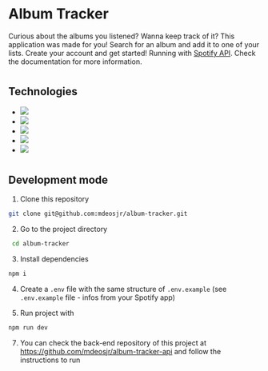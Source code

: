 # Album Tracker

Curious about the albums you listened? Wanna keep track of it?
This application was made for you! Search for an album and add it to one of your lists.
Create your account and get started!
Running with <a href='https://developer.spotify.com/' target='_blank'>Spotify API</a>. Check the documentation for more information.

#

## Technologies

- <img src="https://img.shields.io/badge/React-61DAFB?style=plastic&logo=React&logoColor=white">
- <img src="https://img.shields.io/badge/TypeScript-3178C6?style=plastic&logo=TypeScript&logoColor=white">
- <img src="https://img.shields.io/badge/styledcomponents-DB7093?style=plastic&logo=styled-components&logoColor=white">
- <img src="https://img.shields.io/badge/Material UI-007FFF?style=plastic&logo=MUI&logoColor=white">
- <img src="https://img.shields.io/badge/Vite-B73BFE?style=plastic&logo=vite&logoColor=FFD62E">

#

## Development mode

1. Clone this repository

```bash
git clone git@github.com:mdeosjr/album-tracker.git
```

2. Go to the project directory

```bash
 cd album-tracker
```

3. Install dependencies

```bash
npm i
```

4. Create a `.env` file with the same structure of `.env.example` (see `.env.example` file - infos from your Spotify app)

5. Run project with

```bash
npm run dev
```

7. You can check the back-end repository of this project at https://github.com/mdeosjr/album-tracker-api and follow the instructions to run

